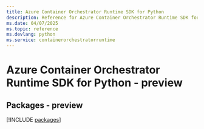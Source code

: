 ```yaml
---
title: Azure Container Orchestrator Runtime SDK for Python
description: Reference for Azure Container Orchestrator Runtime SDK for Python
ms.date: 04/07/2025
ms.topic: reference
ms.devlang: python
ms.service: containerorchestratorruntime
---
```

# Azure Container Orchestrator Runtime SDK for Python - preview
## Packages - preview
[!INCLUDE [packages](container-orchestrator-runtime-index.md)]